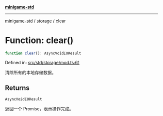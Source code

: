 [**minigame-std**](../../../README.md)

***

[minigame-std](../../../README.md) / [storage](../README.md) / clear

# Function: clear()

```ts
function clear(): AsyncVoidIOResult
```

Defined in: [src/std/storage/mod.ts:61](https://github.com/JiangJie/minigame-std/blob/8c5db4b9c3dabb4d0435a493922f29b60a730f0d/src/std/storage/mod.ts#L61)

清除所有的本地存储数据。

## Returns

`AsyncVoidIOResult`

返回一个 Promise，表示操作完成。
